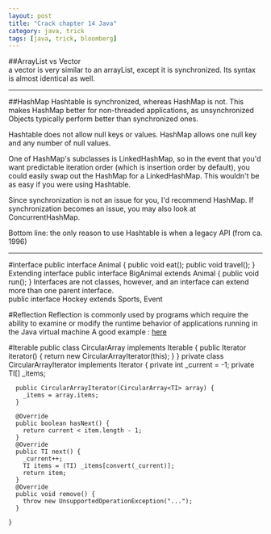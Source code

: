 ```yaml
---
layout: post
title: "Crack chapter 14 Java"
category: java, trick
tags: [java, trick, bloomberg]
---
```

##ArrayList vs Vector    
a vector is very similar to an arrayList, except it is synchronized. Its syntax is almost identical as well.   

-------    

##HashMap
Hashtable is synchronized, whereas HashMap is not. This makes HashMap better for non-threaded applications, as unsynchronized Objects typically perform better than synchronized ones.    

Hashtable does not allow null keys or values. HashMap allows one null key and any number of null values.   

One of HashMap's subclasses is LinkedHashMap, so in the event that you'd want predictable iteration order (which is insertion order by default), you could easily swap out the HashMap for a LinkedHashMap. This wouldn't be as easy if you were using Hashtable.    

Since synchronization is not an issue for you, I'd recommend HashMap. If synchronization becomes an issue, you may also look at ConcurrentHashMap.    

Bottom line: the only reason to use Hashtable is when a legacy API (from ca. 1996)   

--------
#interface
    public interface Animal {
      public void eat();
      public void travel();
    } 
Extending interface
    public interface BigAnimal extends Animal {
      public void run();
    }
Interfaces are not classes, however, and an interface can extend more than one parent interface.   
    public interface Hockey extends Sports, Event

#Reflection
Reflection is commonly used by programs which require the ability to examine or modify the runtime behavior of applications running in the Java virtual machine
A good example : [here](http://docs.oracle.com/javase/tutorial/reflect/member/methodInvocation.html)


#Iterable 
    public class CircularArray<T> implements Iterable<T> {
      public Iterator<T> iterator() {
        return new CircularArrayIterator<T>(this);
      }
    }
    private class CircularArrayIterator<TI> implements Iterator<TI> {
      private int _current = -1;
      private TI[] _items;
      
      public CircularArrayIterator(CircularArray<TI> array) {
        _items = array.items;
      }
    
      @Override
      public boolean hasNext() {
        return current < item.length - 1;
      }
      @Override
      public TI next() {
        _current++;
        TI items = (TI) _items[convert(_current)];
        return item;
      }
      @Override
      public void remove() {
        throw new UnsupportedOperationException("...");
      }
                                                                                                                                                                                                                                                                                                        }
